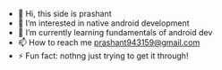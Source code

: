 - 👋 Hi, this side is prashant
- 👀 I’m interested in native android development 
- 🌱 I’m currently learning fundamentals of android dev
- 📫 How to reach me prashant943159@gmail.com
- ⚡ Fun fact: nothng just trying to get it through!

<!---
prashant2022-collab/prashant2022-collab is a ✨ special ✨ repository because its `README.md` (this file) appears on your GitHub profile.
You can click the Preview link to take a look at your changes.
--->
